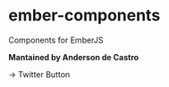 ember-components
================

Components for EmberJS

__Mantained by Anderson de Castro__

-> Twitter Button
